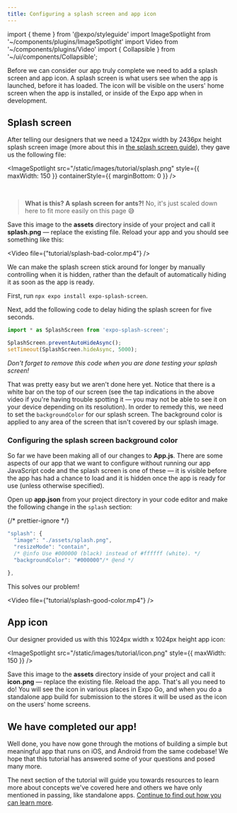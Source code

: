 ```yaml
---
title: Configuring a splash screen and app icon
---
```


import { theme } from '@expo/styleguide'
import ImageSpotlight from '~/components/plugins/ImageSpotlight'
import Video from '~/components/plugins/Video'
import { Collapsible } from '~/ui/components/Collapsible';

Before we can consider our app truly complete we need to add a splash screen and app icon. A splash screen is what users see when the app is launched, before it has loaded. The icon will be visible on the users' home screen when the app is installed, or inside of the Expo app when in development.

## Splash screen

After telling our designers that we need a 1242px width by 2436px height splash screen image (more about this in [the splash screen guide](/guides/splash-screens)), they gave us the following file:

<ImageSpotlight src="/static/images/tutorial/splash.png" style={{ maxWidth: 150 }} containerStyle={{ marginBottom: 0 }} />

<br />

> **What is this? A splash screen for ants?!** No, it's just scaled down here to fit more easily on this page 😅

Save this image to the **assets** directory inside of your project and call it **splash.png** &mdash; replace the existing file. Reload your app and you should see something like this:

<Video file={"tutorial/splash-bad-color.mp4"} />

<Collapsible summary="Is the app loading too quickly for you to get a good look at the splash screen?">

We can make the splash screen stick around for longer by manually controlling when it is hidden, rather than the default of automatically hiding it as soon as the app is ready.

First, run `npx expo install expo-splash-screen`.

Next, add the following code to delay hiding the splash screen for five seconds.

```js
import * as SplashScreen from 'expo-splash-screen';

SplashScreen.preventAutoHideAsync();
setTimeout(SplashScreen.hideAsync, 5000);
```

_Don't forget to remove this code when you are done testing your splash screen!_

</Collapsible>

That was pretty easy but we aren't done here yet. Notice that there is a white bar on the top of our screen (see the tap indications in the above video if you're having trouble spotting it &mdash; you may not be able to see it on your device depending on its resolution). In order to remedy this, we need to set the `backgroundColor` for our splash screen. The background color is applied to any area of the screen that isn't covered by our splash image.

### Configuring the splash screen background color

So far we have been making all of our changes to **App.js**. There are some aspects of our app that we want to configure without running our app JavaScript code and the splash screen is one of these &mdash; it is visible before the app has had a chance to load and it is hidden once the app is ready for use (unless otherwise specified).

Open up **app.json** from your project directory in your code editor and make the following change in the `splash` section:

{/* prettier-ignore */}
```js
"splash": {
  "image": "./assets/splash.png",
  "resizeMode": "contain",
  /* @info Use #000000 (black) instead of #ffffff (white). */
  "backgroundColor": "#000000"/* @end */

},
```

This solves our problem!

<Video file={"tutorial/splash-good-color.mp4"} />

## App icon

Our designer provided us with this 1024px width x 1024px height app icon:

<ImageSpotlight src="/static/images/tutorial/icon.png" style={{ maxWidth: 150 }} />

Save this image to the **assets** directory inside of your project and call it **icon.png** &mdash; replace the existing file. Reload the app. That's all you need to do! You will see the icon in various places in Expo Go, and when you do a standalone app build for submission to the stores it will be used as the icon on the users' home screens.

## We have completed our app!

Well done, you have now gone through the motions of building a simple but meaningful app that runs on iOS, and Android from the same codebase! We hope that this tutorial has answered some of your questions and posed many more.

The next section of the tutorial will guide you towards resources to learn more about concepts we've covered here and others we have only mentioned in passing, like standalone apps. [Continue to find out how you can learn more](/tutorial/follow-up).
